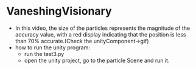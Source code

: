 # VaneshingVisionary
- In this video, the size of the particles represents the magnitude of the accuracy value, with a red display indicating that the position is less than 70% accurate.(Check the unityComponent->gif)
- how to run the unity program:
  - run the test3.py
  - open the unity project, go to the particle Scene and run it.
